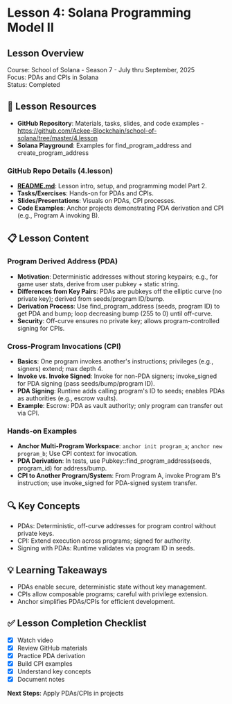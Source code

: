 # Lesson 4: Solana Programming Model II

## Lesson Overview
Course: School of Solana - Season 7 - July thru September, 2025  
Focus: PDAs and CPIs in Solana  
Status: Completed

## 🎯 Lesson Resources
- **GitHub Repository**: Materials, tasks, slides, and code examples - https://github.com/Ackee-Blockchain/school-of-solana/tree/master/4.lesson
- **Solana Playground**: Examples for find_program_address and create_program_address

### **GitHub Repo Details (4.lesson)**
- **[README.md](https://github.com/Ackee-Blockchain/school-of-solana/blob/master/4.lesson/README.md)**: Lesson intro, setup, and programming model Part 2.
- **Tasks/Exercises**: Hands-on for PDAs and CPIs.
- **Slides/Presentations**: Visuals on PDAs, CPI processes.
- **Code Examples**: Anchor projects demonstrating PDA derivation and CPI (e.g., Program A invoking B).

## 📋 Lesson Content

### **Program Derived Address (PDA)**
- **Motivation**: Deterministic addresses without storing keypairs; e.g., for game user stats, derive from user pubkey + static string.
- **Differences from Key Pairs**: PDAs are pubkeys off the elliptic curve (no private key); derived from seeds/program ID/bump.
- **Derivation Process**: Use find_program_address (seeds, program ID) to get PDA and bump; loop decreasing bump (255 to 0) until off-curve.
- **Security**: Off-curve ensures no private key; allows program-controlled signing for CPIs.

### **Cross-Program Invocations (CPI)**
- **Basics**: One program invokes another's instructions; privileges (e.g., signers) extend; max depth 4.
- **Invoke vs. Invoke Signed**: Invoke for non-PDA signers; invoke_signed for PDA signing (pass seeds/bump/program ID).
- **PDA Signing**: Runtime adds calling program's ID to seeds; enables PDAs as authorities (e.g., escrow vaults).
- **Example**: Escrow: PDA as vault authority; only program can transfer out via CPI.

### **Hands-on Examples**
- **Anchor Multi-Program Workspace**: `anchor init program_a`; `anchor new program_b`; Use CPI context for invocation.
- **PDA Derivation**: In tests, use Pubkey::find_program_address(seeds, program_id) for address/bump.
- **CPI to Another Program/System**: From Program A, invoke Program B's instruction; use invoke_signed for PDA-signed system transfer.

## 🔍 Key Concepts
- PDAs: Deterministic, off-curve addresses for program control without private keys.
- CPI: Extend execution across programs; signed for authority.
- Signing with PDAs: Runtime validates via program ID in seeds.

## 💡 Learning Takeaways
- PDAs enable secure, deterministic state without key management.
- CPIs allow composable programs; careful with privilege extension.
- Anchor simplifies PDAs/CPIs for efficient development.

## ✅ Lesson Completion Checklist
- [x] Watch video
- [x] Review GitHub materials
- [x] Practice PDA derivation
- [x] Build CPI examples
- [x] Understand key concepts
- [x] Document notes

**Next Steps**: Apply PDAs/CPIs in projects
